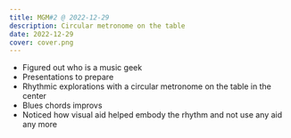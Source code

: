```yaml
---
title: MGM#2 @ 2022-12-29
description: Circular metronome on the table
date: 2022-12-29
cover: cover.png
---
```


<youtube-embed video="YuTHZBdMPPI" />

- Figured out who is a music geek
- Presentations to prepare
- Rhythmic explorations with a circular metronome on the table in the center
- Blues chords improvs
- Noticed how visual aid helped embody the rhythm and not use any aid any more
